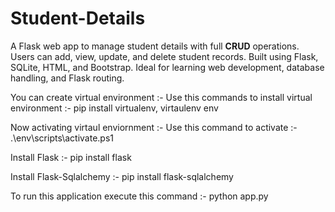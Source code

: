 # Student-Details
A Flask web app to manage student details with full **CRUD** operations. Users can add, view, update, and delete student records. Built using Flask, SQLite, HTML, and Bootstrap. Ideal for learning web development, database handling, and Flask routing.

You can create virtual environment :- 
  Use this commands to install virtual environment :-
    pip install virtualenv,
    virtaulenv env

Now activating virtaul enviornment :- 
  Use this command to activate :-
    .\env\scripts\activate.ps1

Install Flask :-
  pip install flask

Install Flask-Sqlalchemy :-
  pip install flask-sqlalchemy

To run this application execute this command :-
  python app.py

